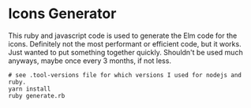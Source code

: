 # Icons Generator

This ruby and javascript code is used to generate the Elm code for the icons. Definitely not the most performant or efficient code, but it works. Just wanted to put something together quickly. Shouldn't be used much anyways, maybe once every 3 months, if not less.

```shell
# see .tool-versions file for which versions I used for nodejs and ruby.
yarn install
ruby generate.rb
```
